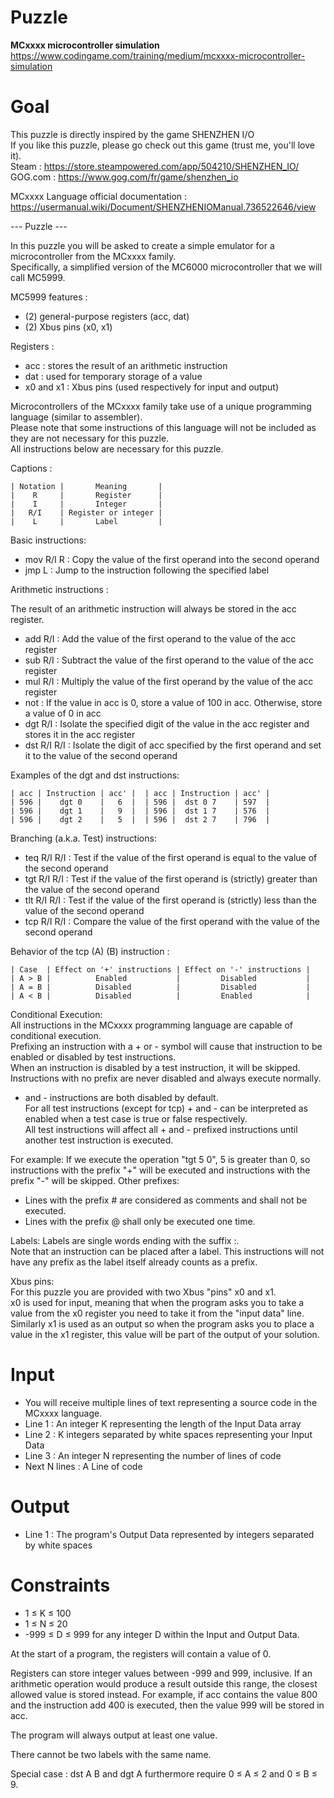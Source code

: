 # Puzzle
**MCxxxx microcontroller simulation** https://www.codingame.com/training/medium/mcxxxx-microcontroller-simulation

# Goal
This puzzle is directly inspired by the game SHENZHEN I/O  
If you like this puzzle, please go check out this game (trust me, you'll love it).  
Steam : https://store.steampowered.com/app/504210/SHENZHEN_IO/  
GOG.com : https://www.gog.com/fr/game/shenzhen_io  

MCxxxx Language official documentation : https://usermanual.wiki/Document/SHENZHENIOManual.736522646/view  

--- Puzzle ---

In this puzzle you will be asked to create a simple emulator for a microcontroller from the MCxxxx family.  
Specifically, a simplified version of the MC6000 microcontroller that we will call MC5999.

MC5999 features :
- (2) general-purpose registers (acc, dat)
- (2) Xbus pins (x0, x1)

Registers :
- acc : stores the result of an arithmetic instruction
- dat : used for temporary storage of a value
- x0 and x1 : Xbus pins (used respectively for input and output)

Microcontrollers of the MCxxxx family take use of a unique programming language (similar to assembler).  
Please note that some instructions of this language will not be included as they are not necessary for this puzzle.  
All instructions below are necessary for this puzzle. 

Captions :
```
| Notation |       Meaning       |
|    R     |       Register      |
|    I     |       Integer       |
|   R/I    | Register or integer |
|    L     |       Label         |
```

Basic instructions:
 - mov R/I R : Copy the value of the first operand into the second operand
 - jmp L : Jump to the instruction following the specified label


Arithmetic instructions :

The result of an arithmetic instruction will always be stored in the acc register.
 - add R/I : Add the value of the first operand to the value of the acc register
 - sub R/I : Subtract the value of the first operand to the value of the acc register
 - mul R/I : Multiply the value of the first operand by the value of the acc register
 - not : If the value in acc is 0, store a value of 100 in acc. Otherwise, store a value of 0 in acc
 - dgt R/I : Isolate the specified digit of the value in the acc register and stores it in the acc register
 - dst R/I R/I : Isolate the digit of acc specified by the first operand and set it to the value of the second operand

Examples of the dgt and dst instructions:
```
| acc | Instruction | acc' |  | acc | Instruction | acc' |
| 596 |    dgt 0    |   6  |  | 596 |  dst 0 7    | 597  |
| 596 |    dgt 1    |   9  |  | 596 |  dst 1 7    | 576  |
| 596 |    dgt 2    |   5  |  | 596 |  dst 2 7    | 796  |
```

Branching (a.k.a. Test) instructions:

 - teq R/I R/I : Test if the value of the first operand is equal to 
the value of the second operand
 - tgt R/I R/I : Test if the value of the first operand is (strictly) 
greater than the value of the second operand
 - tlt R/I R/I : Test if the value of the first operand is (strictly) 
less than the value of the second operand
 - tcp R/I R/I : Compare the value of the first operand with 
the value of the second operand

Behavior of the tcp (A) (B) instruction :
```
| Case  | Effect on '+' instructions | Effect on '-' instructions |
| A > B |          Enabled           |         Disabled           |
| A = B |          Disabled          |         Disabled           |
| A < B |          Disabled          |         Enabled            |
```

Conditional Execution:  
All instructions in the MCxxxx programming language are capable of conditional execution.  
Prefixing an instruction with a + or - symbol will cause that instruction to be enabled or disabled by test instructions.  
When an instruction is disabled by a test instruction, it will be skipped. Instructions with no prefix are never disabled and always execute normally.  
+ and - instructions are both disabled by default.  
For all test instructions (except for tcp) + and - can be interpreted as enabled when a test case is true or false respectively.  
All test instructions will affect all + and - prefixed instructions until another test instruction is executed.  

For example:
If we execute the operation "tgt 5 0", 5 is greater than 0, so instructions with the prefix "+" will be executed and instructions with the prefix "-" will be skipped.
Other prefixes:
* Lines with the prefix # are considered as comments and shall not be executed.
* Lines with the prefix @ shall only be executed one time.

Labels:
Labels are single words ending with the suffix :.  
Note that an instruction can be placed after a label. This instructions will not have any prefix as the label itself already counts as a prefix.  

Xbus pins:  
For this puzzle you are provided with two Xbus "pins" x0 and x1.  
x0 is used for input, meaning that when the program asks you to take a value from the x0 register you need to take it from the "input data" line.  
Similarly x1 is used as an output so when the program asks you to place a value in the x1 register, this value will be part of the output of your solution.  

# Input
* You will receive multiple lines of text representing a source code in the MCxxxx language.
* Line 1 : An integer K representing the length of the Input Data array
* Line 2 : K integers separated by white spaces representing your Input Data
* Line 3 : An integer N representing the number of lines of code
* Next N lines : A Line of code

# Output
* Line 1 : The program's Output Data represented by integers separated by white spaces

# Constraints
* 1 ≤ K ≤ 100
* 1 ≤ N ≤ 20
* -999 ≤ D ≤ 999 for any integer D within the Input and Output Data.

At the start of a program, the registers will contain a value of 0.

Registers can store integer values between -999 and 999, inclusive. If an arithmetic operation would produce a result outside this range, the closest allowed value is stored instead. For example, if acc contains the value 800 and the instruction add 400 is executed, then the value 999 will be stored in acc.

The program will always output at least one value.

There cannot be two labels with the same name.

Special case : dst A B and dgt A furthermore require 0 ≤ A ≤ 2 and 0 ≤ B ≤ 9.
